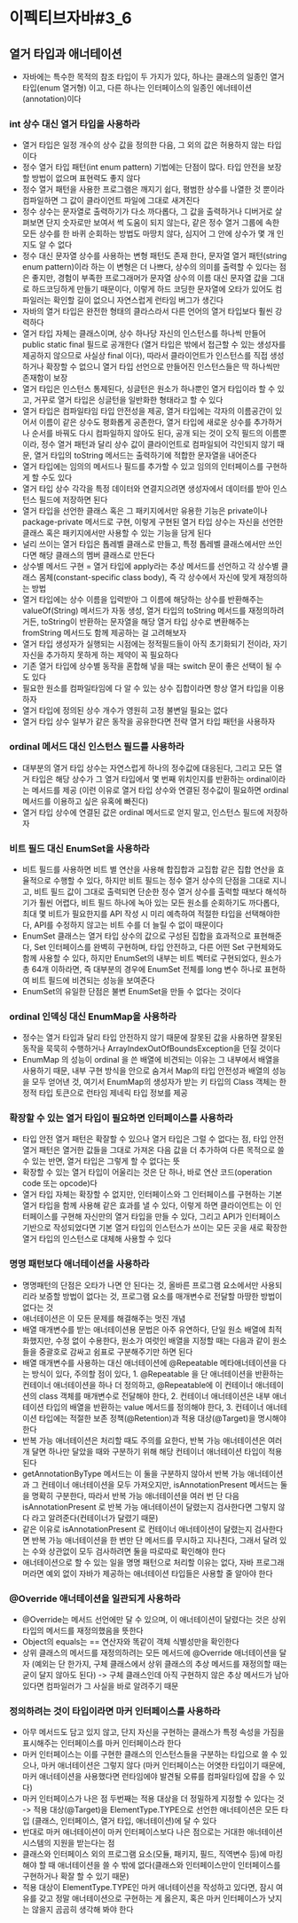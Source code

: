 # 이펙티브자바#3_6
## 열거 타입과 애너테이션
* 자바에는 특수한 목적의 참조 타입이 두 가지가 있다, 하나는 클래스의 일종인 열거 타입(enum 열거형) 이고, 다른 하나는 인터페이스의 일종인 에너테이션(annotation)이다

### int 상수 대신 열거 타입을 사용하라
* 열거 타입은 일정 개수의 상수 값을 정의한 다음, 그 외의 값은 허용하지 않는 타입이다
* 정수 열거 타입 패턴(int enum pattern) 기법에는 단점이 많다. 타입 안전을 보장할 방법이 없으며 표현력도 좋지 않다
* 정수 열거 패턴을 사용한 프로그램은 깨지기 쉽다, 평범한 상수를 나열한 것 뿐이라 컴파일하면 그 값이 클라이언트 파일에 그대로 새겨진다
* 정수 상수는 문자열로 출력하기가 다소 까다롭다, 그 값을 출력하거나 디버거로 살펴보면 단지 숫자로만 보여서 썩 도움이 되지 않는다, 같은 정수 열거 그룹에 속한 모든 상수를 한 바퀴 순회하는 방법도 마땅치 않다, 심지어 그 안에 상수가 몇 개 인지도 알 수 없다
* 정수 대신 문자열 상수를 사용하는 변형 패턴도 존재 한다, 문자열 열거 패턴(string enum pattern)이라 하는 이 변형은 더 나쁘다, 상수의 의미를 출력할 수 있다는 점은 좋지만, 경험이 부족한 프로그래머가 문자열 상수의 이름 대신 문자열 값을 그대로 하드코딩하게 만들기 때문이다, 이렇게 하드 코딩한 문자열에 오타가 있어도 컴파일러는 확인할 길이 없으니 자연스럽게 런타임 버그가 생긴다
* 자바의 열거 타입은 완전한 형태의 클라스라서 다른 언어의 열거 타입보다 훨씬 강력하다
* 열거 타입 자체는 클래스이며, 상수 하나당 자신의 인스턴스를 하나씩 만들어 public static final 필드로 공개한다 (열거 타입은 밖에서 접근할 수 있는 생성자를 제공하지 않으므로 사실상 final 이다), 따라서 클라이언트가 인스턴스를 직접 생성하거나 확장할 수 없으니 열거 타입 선언으로 만들어진 인스턴스들은 딱 하나씩만 존재함이 보장
* 열거 타입은 인스턴스 통제된다, 싱글턴은 원소가 하나뿐인 열거 타입이라 할 수 있고, 거꾸로 열거 타입은 싱글턴을 일반화한 형태라고 할 수 있다
* 열거 타입은 컴파일타임 타입 안전성을 제공, 열거 타입에는 각자의 이름공간이 있어서 이름이 같은 상수도 평화롭게 공존한다, 열거 타입에 새로운 상수를 추가하거나 순서를 바꿔도 다시 컴파일하지 않아도 된다, 공개 되는 것이 오직 필드의 이름뿐이라, 정수 열거 패턴과 달리 상수 값이 클라이언트로 컴파일되어 각인되지 않기 때문, 열거 타입의 toString 메서드는 출력하기에 적합한 문자열을 내어준다
* 열거 타입에는 임의의 메서드나 필드를 추가할 수 있고 임의의 인터페이스를 구현하게 할 수도 있다
* 열거 타입 상수 각각을 특정 데이터와 연결지으려면 생성자에서 데이터를 받아 인스턴스 필드에 저장하면 된다
* 열거 타입을 선언한 클래스 혹은 그 패키지에서만 유용한 기능은 private이나 package-private 메서드로 구현, 이렇게 구현된 열거 타입 상수는 자신을 선언한 클래스 혹은 패키지에서만 사용할 수 있는 기능을 담게 된다
* 널리 쓰이는 열거 타입은 톱레벨 클래스로 만들고, 특정 톱레벨 클래스에서만 쓰인다면 해당 클래스의 멤버 클래스로 만든다
* 상수별 메서드 구현 = 열거 타입에 apply라는 추상 메서드를 선언하고 각 상수별 클래스 몸체(constant-specific class body), 즉 각 상수에서 자신에 맞게 재정의하는 방법
* 열거 타입에는 상수 이름을 입력받아 그 이름에 해당하는 상수를 반환해주는 valueOf(String) 메서드가 자동 생성, 열거 타입의 toString 메서드를 재정의하려거든, toString이 반환하는 문자열을 해당 열거 타입 상수로 변환해주는 fromString 메서드도 함께 제공하는 걸 고려해보자
* 열거 타입 생성자가 실행되는 시점에는 정적필드들이 아직 초기화되기 전이라, 자기 자신을 추가하지 못하게 하는 제약이 꼭 필요하다
* 기존 열거 타입에 상수별 동작을 혼합해 넣을 때는 switch 문이 좋은 선택이 될 수도 있다
* 필요한 원소를 컴파일타임에 다 알 수 있는 상수 집합이라면 항상 열거 타입을 이용하자
* 열거 타입에 정의된 상수 개수가 영원히 고정 불변일 필요는 없다
* 열거 타입 상수 일부가 같은 동작을 공유한다면 전략 열거 타입 패턴을 사용하자

### ordinal 메서드 대신 인스턴스 필드를 사용하라
* 대부분의 열거 타입 상수는 자연스럽게 하나의 정수값에 대응된다, 그리고 모든 열거 타입은 해당 상수가 그 열거 타입에서 몇 번째 위치인지를 반환하는 ordinal이라는 메서드를 제공 (이런 이유로 열거 타입 상수와 연결된 정수값이 필요하면 ordinal 메서드를 이용하고 싶은 유혹에 빠진다)
* 열거 타입 상수에 연결된 값은 ordinal 메서드로 얻지 말고, 인스턴스 필드에 저장하자

### 비트 필드 대신 EnumSet을 사용하라
* 비트 필드를 사용하면 비트 별 연산을 사용해 합집합과 교집합 같은 집합 연산을 효율적으로 수행할 수 있다, 하지만 비트 필드는 정수 열거 상수의 단점을 그대로 지니고, 비트 필드 값이 그대로 출력되면 단순한 정수 열거 상수를 출력할 때보다 해석하기가 훨씬 어렵다, 비트 필드 하나에 녹아 있는 모든 원소를 순회하기도 까다롭다, 최대 몇 비트가 필요한지를 API 작성 시 미리 예측하여 적절한 타입을 선택해야한다, API를 수정하지 않고는 비트 수를 더 늘릴 수 없이 때문이다
* EnumSet 클래스는 열거 타입 상수의 값으로 구성된 집합을 효과적으로 표현해준다,  Set 인터페이스를 완벽히 구현하며, 타입 안전하고, 다른 어떤 Set 구현체와도 함께 사용할 수 있다, 하지만 EnumSet의 내부는 비트 벡터로 구현되었다, 원소가 총 64개 이하라면, 즉 대부분의 경우에 EnumSet 전체를 long 변수 하나로 표현하여 비트 필드에 비견되는 성능을 보여준다
* EnumSet의 유일한 단점은 불변 EnumSet을 만들 수 없다는 것이다

### ordinal 인덱싱 대신 EnumMap을 사용하라
* 정수는 열거 타입과 달리 타입 안전하지 않기 때문에 잘못된 값을 사용하면 잘못된 동작을 묵묵히 수행하거나 ArrayIndexOutOfBoundsException을 던질 것이다
* EnumMap 의 성능이 ordinal 을 쓴 배열에 비견되는 이유는 그 내부에서 배열을 사용하기 때문, 내부 구현 방식을 안으로 숨겨서 Map의 타입 안전성과 배열의 성능을 모두 얻어낸 것, 여기서 EnumMap의 생성자가 받는 키 타입의 Class 객체는 한정적 타입 토큰으로 런타임 제네릭 타입 정보를 제공

### 확장할 수 있는 열거 타입이 필요하면 인터페이스를 사용하라
* 타입 안전 열거 패턴은 확잘할 수 있으나 열거 타입은 그럴 수 없다는 점, 타입 안전 열거 패턴은 열거한 값들을 그대로 가져온 다음 값을 더 추가하여 다른 목적으로 쓸 수 있는 반면, 열거 타입은 그렇게 할 수 없다는 뜻
* 확장할 수 있는 열거 타입이 어울리는 것은 단 하나, 바로 연산 코드(operation code 또는 opcode)다
* 열거 타입 자체는 확장할 수 없지만, 인터페이스와 그 인터페이스를 구현하는 기본 열거 타입을 함께 사용해 같은 효과를 낼 수 있다, 이렇게 하면 클라이언트는 이 인터페이스를 구현해 자신만의 열거 타입을 만들 수 있다, 그리고 API가 인터페이스 기반으로 작성되었다면 기본 열거 타입의 인스턴스가 쓰이는 모든 곳을 새로 확장한 열거 타입의 인스턴스로 대체해 사용할 수 있다

### 명명 패턴보다 애너테이션을 사용하라
* 명명패턴의 단점은 오타가 나면 안 된다는 것, 올바른 프로그램 요소에서만 사용되리라 보증할 방법이 없다는 것, 프로그램 요소를 매개변수로 전달할 마땅한 방법이 없다는 것 
* 애너테이션은 이 모든 문제를 해결해주는 멋진 개념
* 배열 매개변수를 받는 애너테이션용 문법은 아주 유연하다, 단일 원소 배열에 최적화했지만, 수정 없이 수용한다, 원소가 여럿인 배열을 지정할 때는 다음과 같이 원소들을 중괄호로 감싸고 쉼표로 구분해주기만 하면 된다
* 배열 매개변수를 사용하는 대신 애너테이션에 @Repeatable 메타애너테이션을 다는 방식이 있다, 주의할 점이 있다, 1. @Repeatable 을 단 애너테이션을 반환하는 컨테이너 애너테이션을 하나 더 정의하고, @Repeatable에 이 컨테이너 애너테이션의 class 객체를 매개변수로 전달해야 한다, 2. 컨테이너 애너테이션은 내부 애너테이션 타입의 배열을 반환하는 value 메서드를 정의해야 한다, 3. 컨테이너 애너테이션 타입에는 적절한 보존 정책(@Retention)과 적용 대상(@Target)을 명시해야한다
* 반복 가능 애너테이션은 처리할 때도 주의를 요한다, 반복 가능 애너테이션은 여러 개 달면 하나만 달았을 때와 구분하기 위해 해당 컨테이너 애너테이션 타입이 적용된다
* getAnnotationByType 메서드는 이 둘을 구분하지 않아서 반복 가능 애너테이션과 그 컨테이너 애너테이션을 모두 가져오지만, isAnnotationPresent 메서드는 둘을 명확히 구분한다, 따라서 반복 가능 애너테이션을 여러 번 단 다음 isAnnotationPresent 로 반복 가능 애너테이션이 달렸는지 검사한다면 그렇지 않다 라고 알려준다(컨테이너가 달렸기 때문)
* 같은 이유로 isAnnotationPresent 로 컨테이너 애너테이션이 달렸는지 검사한다면 반복 가능 애너테이션을 한 번만 단 메서드를 무시하고 지나친다, 그래서 달려 있는 수와 상관없이 모두 검사하려면 둘을 따로따로 확인해야 한다
* 애너테이션으로 할 수 있는 일을 명명 패턴으로 처리할 이유는 없다, 자바 프로그래머라면 예외 없이 자바가 제공하는 애너테이션 타입들은 사용할 줄 알아야 한다

### @Override 애너테이션을 일관되게 사용하라
* @Override는 메서드 선언에만 달 수 있으며, 이 애너테이션이 달렸다는 것은 상위 타입의 메서드를 재정의했음을 뜻한다
* Object의 equals는 == 연산자와 똑같이 객체 식별성만을 확인한다
* 상위 클래스의 메서드를 재정의하려는 모든 메서드에 @Override 애너테이션을 달자 (예외는 단 한가지, 구체 클래스에서 상위 클래스의 추상 메서드를 재정의할 때는 굳이 달지 않아도 된다) -> 구체 클래스인데 아직 구현하지 않은 추상 메서드가 남아 있다면 컴파일러가 그 사실을 바로 알려주기 때문

### 정의하려는 것이 타입이라면 마커 인터페이스를 사용하라
* 아무 메서드도 담고 있지 않고, 단지 자신을 구현하는 클래스가 특정 속성을 가짐을 표시해주는 인터페이스를 마커 인터페이스라 한다
* 마커 인터페이스는 이를 구현한 클래스의 인스턴스들을 구분하는 타입으로 쓸 수 있으나, 마커 애너테이션은 그렇지 않다 (마커 인터페이스는 어엿한 타입이기 때문에, 마커 애너테이션을 사용했다면 런타임에야 발견될 오류를 컴파일타임에 잡을 수 있다)
* 마커 인터페이스가 나은 점 두번째는 적용 대상을 더 정밀하게 지정할 수 있다는 것 -> 적용 대상(@Target)을 ElementType.TYPE으로 선언한 애너테이션은 모든 타입 (클래스, 인터페이스, 열거 타입, 애너테이션)에 달 수 있다
* 반대로 마커 애너테이션이 마커 인터페이스보다 나은 점으로는 거대한 애너테이션 시스템의 지원을 받는다는 점
* 클래스와 인터페이스 외의 프로그램 요소(모듈, 패키지, 필드, 직역변수 등)에 마킹해야 할 때 애너테이션을 쓸 수 밖에 없다(클래스와 인터페이스만이 인터페이스를 구현하거나 확잘 할 수 있기 때문)
* 적용 대상이 ElementType.TYPE인 마커 애너테이션을 작성하고 있다면, 잠시 여유를 갖고 정말 애너테이션으로 구현하는 게 옳은지, 혹은 마커 인터페이스가 낫지는 않을지 곰곰히 생각해 봐야 한다